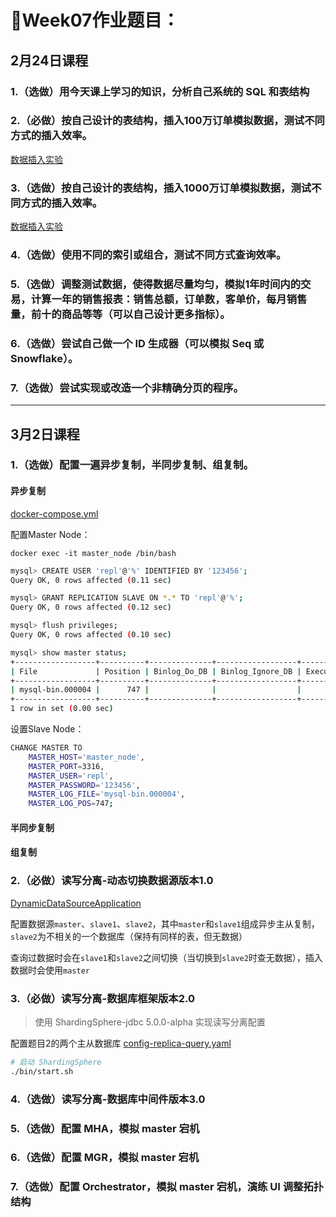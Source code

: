 # 🍃Week07作业题目：

## 2月24日课程

### 1.（选做）用今天课上学习的知识，分析自己系统的 SQL 和表结构

### 2.（必做）按自己设计的表结构，插入100万订单模拟数据，测试不同方式的插入效率。
[数据插入实验](./data_insert/README.md)

### 3.（选做）按自己设计的表结构，插入1000万订单模拟数据，测试不同方式的插入效率。
[数据插入实验](./data_insert/README.md)

### 4.（选做）使用不同的索引或组合，测试不同方式查询效率。

### 5.（选做）调整测试数据，使得数据尽量均匀，模拟1年时间内的交易，计算一年的销售报表：销售总额，订单数，客单价，每月销售量，前十的商品等等（可以自己设计更多指标）。

### 6.（选做）尝试自己做一个 ID 生成器（可以模拟 Seq 或 Snowflake）。

### 7.（选做）尝试实现或改造一个非精确分页的程序。

---
## 3月2日课程

### 1.（选做）配置一遍异步复制，半同步复制、组复制。 
#### 异步复制
[docker-compose.yml](./docker-compose.yml)
     
配置Master Node：

`docker exec -it master_node /bin/bash`

```bash
mysql> CREATE USER 'repl'@'%' IDENTIFIED BY '123456';
Query OK, 0 rows affected (0.11 sec)

mysql> GRANT REPLICATION SLAVE ON *.* TO 'repl'@'%';
Query OK, 0 rows affected (0.12 sec)

mysql> flush privileges;
Query OK, 0 rows affected (0.10 sec)

mysql> show master status;
+------------------+----------+--------------+------------------+-------------------+
| File             | Position | Binlog_Do_DB | Binlog_Ignore_DB | Executed_Gtid_Set |
+------------------+----------+--------------+------------------+-------------------+
| mysql-bin.000004 |      747 |              |                  |                   |
+------------------+----------+--------------+------------------+-------------------+
1 row in set (0.00 sec)
```

设置Slave Node：

```bash
CHANGE MASTER TO
    MASTER_HOST='master_node',  
    MASTER_PORT=3316,
    MASTER_USER='repl',      
    MASTER_PASSWORD='123456',   
    MASTER_LOG_FILE='mysql-bin.000004',
    MASTER_LOG_POS=747;
```
#### 半同步复制
#### 组复制


### 2.（必做）读写分离-动态切换数据源版本1.0
[DynamicDataSourceApplication](./dynamic-data-source/src/main/java/com/example/dynamicdatasource/DynamicDataSourceApplication.java)

配置数据源`master`、`slave1`、`slave2`，其中`master`和`slave1`组成异步主从复制，`slave2`为不相关的一个数据库（保持有同样的表，但无数据）

查询过数据时会在`slave1`和`slave2`之间切换（当切换到`slave2`时查无数据），插入数据时会使用`master`


### 3.（必做）读写分离-数据库框架版本2.0
> 使用 ShardingSphere-jdbc 5.0.0-alpha 实现读写分离配置

配置题目2的两个主从数据库 [config-replica-query.yaml](./config-replica-query.yaml)
```bash
# 启动 ShardingSphere
./bin/start.sh
```

### 4.（选做）读写分离-数据库中间件版本3.0


### 5.（选做）配置 MHA，模拟 master 宕机

### 6.（选做）配置 MGR，模拟 master 宕机


### 7.（选做）配置 Orchestrator，模拟 master 宕机，演练 UI 调整拓扑结构